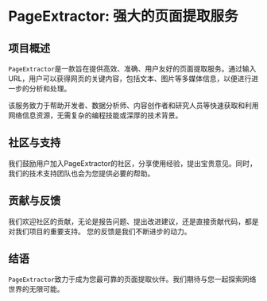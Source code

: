 # PageExtractor: 强大的页面提取服务

## 项目概述

`PageExtractor`是一款旨在提供高效、准确、用户友好的页面提取服务。通过输入URL，用户可以获得网页的关键内容，包括文本、图片等多媒体信息，以便进行进一步的分析和处理。

该服务致力于帮助开发者、数据分析师、内容创作者和研究人员等快速获取和利用网络信息资源，无需复杂的编程技能或深厚的技术背景。

## 社区与支持

我们鼓励用户加入PageExtractor的社区，分享使用经验，提出宝贵意见。同时，我们的技术支持团队也会为您提供必要的帮助。

## 贡献与反馈

我们欢迎社区的贡献，无论是报告问题、提出改进建议，还是直接贡献代码，都是对我们项目的重要支持。
您的反馈是我们不断进步的动力。

## 结语

`PageExtractor`致力于成为您最可靠的页面提取伙伴。我们期待与您一起探索网络世界的无限可能。